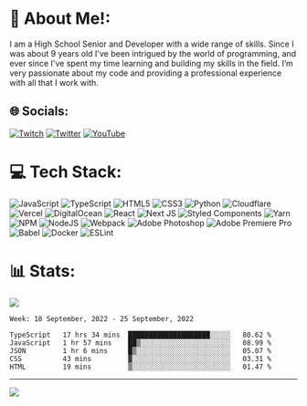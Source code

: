 # 💫 About Me!:
I am a High School Senior and Developer with a wide range of skills. Since I was about 9 years old I've been intrigued by the world of programming, and ever since I've spent my time learning and building my skills in the field. I’m very passionate about my code and providing a professional experience with all that I work with.  


## 🌐 Socials:
[![Twitch](https://img.shields.io/badge/Twitch-%239146FF.svg?logo=Twitch&logoColor=white)](https://twitch.tv/imlavy) [![Twitter](https://img.shields.io/badge/Twitter-%231DA1F2.svg?logo=Twitter&logoColor=white)](https://twitter.com/imlavy_) [![YouTube](https://img.shields.io/badge/YouTube-%23FF0000.svg?logo=YouTube&logoColor=white)](https://youtube.com/c/https://youtube.com/c/imlavy) 

# 💻 Tech Stack:
![JavaScript](https://img.shields.io/badge/javascript-%23323330.svg?style=for-the-badge&logo=javascript&logoColor=%23F7DF1E) ![TypeScript](https://img.shields.io/badge/typescript-%23007ACC.svg?style=for-the-badge&logo=typescript&logoColor=white) ![HTML5](https://img.shields.io/badge/html5-%23E34F26.svg?style=for-the-badge&logo=html5&logoColor=white) ![CSS3](https://img.shields.io/badge/css3-%231572B6.svg?style=for-the-badge&logo=css3&logoColor=white) ![Python](https://img.shields.io/badge/python-3670A0?style=for-the-badge&logo=python&logoColor=ffdd54) ![Cloudflare](https://img.shields.io/badge/Cloudflare-F38020?style=for-the-badge&logo=Cloudflare&logoColor=white) ![Vercel](https://img.shields.io/badge/vercel-%23000000.svg?style=for-the-badge&logo=vercel&logoColor=white) ![DigitalOcean](https://img.shields.io/badge/DigitalOcean-%230167ff.svg?style=for-the-badge&logo=digitalOcean&logoColor=white) ![React](https://img.shields.io/badge/react-%2320232a.svg?style=for-the-badge&logo=react&logoColor=%2361DAFB) ![Next JS](https://img.shields.io/badge/Next-black?style=for-the-badge&logo=next.js&logoColor=white) ![Styled Components](https://img.shields.io/badge/styled--components-DB7093?style=for-the-badge&logo=styled-components&logoColor=white) ![Yarn](https://img.shields.io/badge/yarn-%232C8EBB.svg?style=for-the-badge&logo=yarn&logoColor=white) ![NPM](https://img.shields.io/badge/NPM-%23000000.svg?style=for-the-badge&logo=npm&logoColor=white) ![NodeJS](https://img.shields.io/badge/node.js-6DA55F?style=for-the-badge&logo=node.js&logoColor=white) ![Webpack](https://img.shields.io/badge/webpack-%238DD6F9.svg?style=for-the-badge&logo=webpack&logoColor=black) ![Adobe Photoshop](https://img.shields.io/badge/adobephotoshop-%2331A8FF.svg?style=for-the-badge&logo=adobephotoshop&logoColor=white) ![Adobe Premiere Pro](https://img.shields.io/badge/Adobe%20Premiere%20Pro-9999FF.svg?style=for-the-badge&logo=Adobe%20Premiere%20Pro&logoColor=white) ![Babel](https://img.shields.io/badge/Babel-F9DC3e?style=for-the-badge&logo=babel&logoColor=black) ![Docker](https://img.shields.io/badge/docker-%230db7ed.svg?style=for-the-badge&logo=docker&logoColor=white) ![ESLint](https://img.shields.io/badge/ESLint-4B3263?style=for-the-badge&logo=eslint&logoColor=white)
# 📊 Stats:
![](https://github-readme-stats.vercel.app/api?username=lavyyy&theme=midnight-purple&hide_border=true&include_all_commits=true&count_private=true)<br/>
<!--START_SECTION:waka-->
```text
Week: 18 September, 2022 - 25 September, 2022

TypeScript   17 hrs 34 mins  ████████████████████░░░░░   80.62 % 
JavaScript   1 hr 57 mins    ██▒░░░░░░░░░░░░░░░░░░░░░░   08.99 % 
JSON         1 hr 6 mins     █▒░░░░░░░░░░░░░░░░░░░░░░░   05.07 % 
CSS          43 mins         ▓░░░░░░░░░░░░░░░░░░░░░░░░   03.31 % 
HTML         19 mins         ▒░░░░░░░░░░░░░░░░░░░░░░░░   01.47 % 
```
<!--END_SECTION:waka-->

---
[![](https://visitcount.itsvg.in/api?id=lavyyy&icon=0&color=11)](https://visitcount.itsvg.in)
